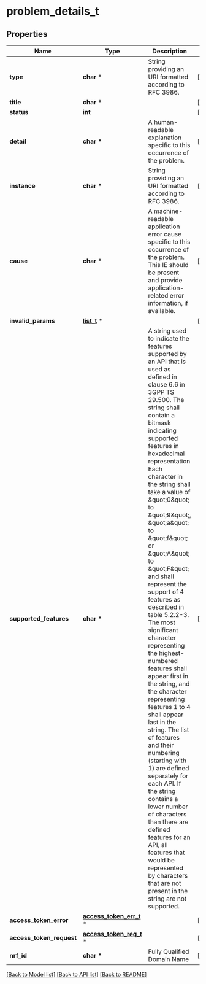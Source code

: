 # problem_details_t

## Properties
Name | Type | Description | Notes
------------ | ------------- | ------------- | -------------
**type** | **char \*** | String providing an URI formatted according to RFC 3986. | [optional] 
**title** | **char \*** |  | [optional] 
**status** | **int** |  | [optional] 
**detail** | **char \*** | A human-readable explanation specific to this occurrence of the problem. | [optional] 
**instance** | **char \*** | String providing an URI formatted according to RFC 3986. | [optional] 
**cause** | **char \*** | A machine-readable application error cause specific to this occurrence of the problem.  This IE should be present and provide application-related error information, if available.  | [optional] 
**invalid_params** | [**list_t**](invalid_param.md) \* |  | [optional] 
**supported_features** | **char \*** | A string used to indicate the features supported by an API that is used as defined in clause  6.6 in 3GPP TS 29.500. The string shall contain a bitmask indicating supported features in  hexadecimal representation Each character in the string shall take a value of \&quot;0\&quot; to \&quot;9\&quot;,  \&quot;a\&quot; to \&quot;f\&quot; or \&quot;A\&quot; to \&quot;F\&quot; and shall represent the support of 4 features as described in  table 5.2.2-3. The most significant character representing the highest-numbered features shall  appear first in the string, and the character representing features 1 to 4 shall appear last  in the string. The list of features and their numbering (starting with 1) are defined  separately for each API. If the string contains a lower number of characters than there are  defined features for an API, all features that would be represented by characters that are not  present in the string are not supported.  | [optional] 
**access_token_error** | [**access_token_err_t**](access_token_err.md) \* |  | [optional] 
**access_token_request** | [**access_token_req_t**](access_token_req.md) \* |  | [optional] 
**nrf_id** | **char \*** | Fully Qualified Domain Name | [optional] 

[[Back to Model list]](../README.md#documentation-for-models) [[Back to API list]](../README.md#documentation-for-api-endpoints) [[Back to README]](../README.md)


